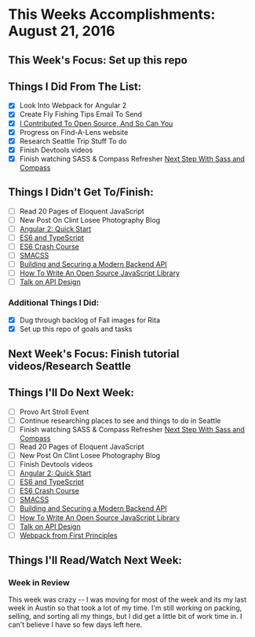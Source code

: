 # This Weeks Accomplishments: August 21, 2016

## This Week's Focus: Set up this repo

## Things I Did From The List:

- [x] Look Into Webpack for Angular 2
- [x] Create Fly Fishing Tips Email To Send
- [x] [I Contributed To Open Source, And So Can You](https://www.smashingmagazine.com/2016/08/contributing-open-source/)
- [x] Progress on Find-A-Lens website
- [x] Research Seattle Trip Stuff To do
- [x] Finish Devtools videos
- [x] Finish watching SASS &amp; Compass Refresher [Next Step With Sass and Compass](https://www.sitepoint.com/premium/courses/the-next-step-with-sass-and-compass-2863/lesson/4/step/3)

## Things I Didn't Get To/Finish:

- [ ] Read 20 Pages of Eloquent JavaScript
- [ ] New Post On Clint Losee Photography Blog
- [ ] [Angular 2: Quick Start](https://www.youtube.com/watch?v=f80wkYP5rTI)
- [ ] [ES6 and TypeScript](https://www.youtube.com/watch?v=CG2Ut1Wski8&feature=youtu.be&t=2m50s&utm_content=educational&utm_campaign=2016-08-25&utm_source=email-sendgrid&utm_term=133370&utm_medium=486884)
- [ ] [ES6 Crash Course](https://laracasts.com/series/es6-cliffsnotes)
- [ ] [SMACSS](https://smacss.com/book/)
- [ ] [Building and Securing a Modern Backend API](https://scotch.io/tutorials/building-and-securing-a-modern-backend-api)
- [ ] [How To Write An Open Source JavaScript Library](https://egghead.io/courses/how-to-write-an-open-source-javascript-library)
- [ ] [Talk on API Design](http://2016.cascadiafest.org/speakers/bryan-hughes/)

### Additional Things I Did:

- [x] Dug through backlog of Fall images for Rita
- [x] Set up this repo of goals and tasks

## Next Week's Focus: Finish tutorial videos/Research Seattle

## Things I'll Do Next Week:

- [ ] Provo Art Stroll Event
- [ ] Continue researching places to see and things to do in Seattle
- [ ] Finish watching SASS &amp; Compass Refresher [Next Step With Sass and Compass](https://www.sitepoint.com/premium/courses/the-next-step-with-sass-and-compass-2863/lesson/4/step/3)
- [ ] Read 20 Pages of Eloquent JavaScript
- [ ] New Post On Clint Losee Photography Blog
- [ ] Finish Devtools videos
- [ ] [Angular 2: Quick Start](https://www.youtube.com/watch?v=f80wkYP5rTI)
- [ ] [ES6 and TypeScript](https://www.youtube.com/watch?v=CG2Ut1Wski8&feature=youtu.be&t=2m50s&utm_content=educational&utm_campaign=2016-08-25&utm_source=email-sendgrid&utm_term=133370&utm_medium=486884)
- [ ] [ES6 Crash Course](https://laracasts.com/series/es6-cliffsnotes)
- [ ] [SMACSS](https://smacss.com/book/)
- [ ] [Building and Securing a Modern Backend API](https://scotch.io/tutorials/building-and-securing-a-modern-backend-api)
- [ ] [How To Write An Open Source JavaScript Library](https://egghead.io/courses/how-to-write-an-open-source-javascript-library)
- [ ] [Talk on API Design](http://2016.cascadiafest.org/speakers/bryan-hughes/)
- [ ] [Webpack from First Principles](https://www.youtube.com/watch?v=WQue1AN93YU)

## Things I'll Read/Watch Next Week:

### Week in Review

This week was crazy -- I was moving for most of the week and its my last week in Austin so that took a lot of my time. I'm still working on packing, selling, and sorting all my things, but I did get a little bit of work time in. I can't believe I have so few days left here.
